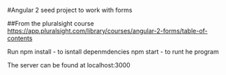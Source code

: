 #Angular 2 seed project to work with forms

##From the pluralsight course
    https://app.pluralsight.com/library/courses/angular-2-forms/table-of-contents
   

Run
    npm install -  to isntall depenmdencies
    npm start - to runt he program

The server can be found at localhost:3000

